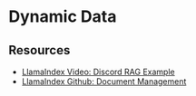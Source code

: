 # Dynamic Data



## Resources

- [LlamaIndex Video: Discord RAG Example](https://www.youtube.com/watch?v=j6dJcODLd_c)
- [LlamaIndex Github: Document Management](https://github.com/run-llama/llama_index/tree/main/docs/examples/discover_llamaindex/document_management)